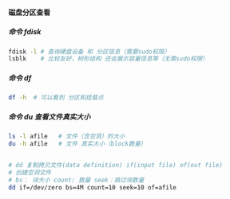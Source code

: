 #### 磁盘分区查看

##### 命令 fdisk
```bash
fdisk -l # 查询硬盘设备 和 分区信息（需要sudo权限）
lsblk    # 比较友好，树形结构 还会展示容量信息等（无需sudo权限）
```

##### 命令 df
```bash
df -h  # 可以看到 分区和挂载点
```

##### 命令 du 查看文件真实大小
```bash
ls -l afile   # 文件（含空洞）的大小
du -h afile   # 文件 真实大小（block数量）


# dd 复制拷贝文件(data definition) if(input file) of(out file)
# 创建空洞文件 
# bs： 块大小 count: 数量 seek：跳过块数量
dd if=/dev/zero bs=4M count=10 seek=10 of=afile
```
